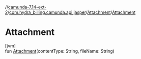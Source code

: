 //[camunda-7.14-ext-2](../../../index.md)/[com.hydra_billing.camunda.api.jasper](../index.md)/[Attachment](index.md)/[Attachment](-attachment.md)

# Attachment

[jvm]\
fun [Attachment](-attachment.md)(contentType: String, fileName: String)
